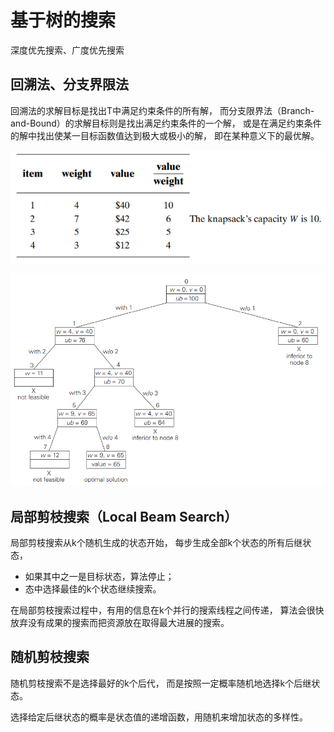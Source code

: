 # 基于树的搜索

深度优先搜索、广度优先搜索

## 回溯法、分支界限法

回溯法的求解目标是找出T中满足约束条件的所有解，
而分支限界法（Branch-and-Bound）的求解目标则是找出满足约束条件的一个解，
或是在满足约束条件的解中找出使某一目标函数值达到极大或极小的解，
即在某种意义下的最优解。

![背包信息](images/branch-and-bound-algorithm.png)

![分支界限法搜索空间](images/state-space.png)

## 局部剪枝搜索（Local Beam Search）

局部剪枝搜索从k个随机生成的状态开始，
每步生成全部k个状态的所有后继状态，

- 如果其中之一是目标状态，算法停止；
- 态中选择最佳的k个状态继续搜索。

在局部剪枝搜索过程中，有用的信息在k个并行的搜索线程之间传递，
算法会很快放弃没有成果的搜索而把资源放在取得最大进展的搜索。

## 随机剪枝搜索

随机剪枝搜索不是选择最好的k个后代，
而是按照一定概率随机地选择k个后继状态。

选择给定后继状态的概率是状态值的递增函数，用随机来增加状态的多样性。
